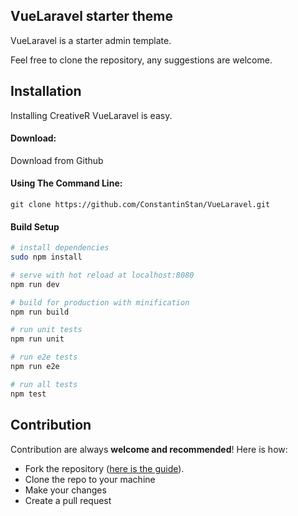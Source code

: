 ## VueLaravel starter theme

VueLaravel is a starter admin template.

Feel free to clone the repository, any suggestions are welcome.

Installation
------------
Installing CreativeR VueLaravel is easy.

#### Download:

Download from Github

#### Using The Command Line:

```
git clone https://github.com/ConstantinStan/VueLaravel.git
```

#### Build Setup

``` bash
# install dependencies
sudo npm install

# serve with hot reload at localhost:8080
npm run dev

# build for production with minification
npm run build

# run unit tests
npm run unit

# run e2e tests
npm run e2e

# run all tests
npm test
```

Contribution
------------
Contribution are always **welcome and recommended**! Here is how:

- Fork the repository ([here is the guide](https://help.github.com/articles/fork-a-repo/)).
- Clone the repo to your machine
- Make your changes
- Create a pull request
